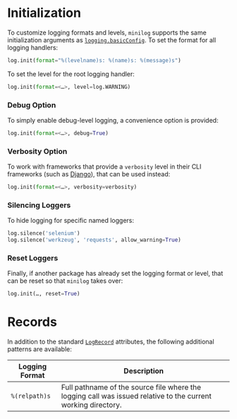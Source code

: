 # Initialization

To customize logging formats and levels, `minilog` supports the same initialization arguments as [`logging.basicConfig`](https://docs.python.org/3/library/logging.html#logging.basicConfig). To set the format for all logging handlers:

```python
log.init(format="%(levelname)s: %(name)s: %(message)s")
```

To set the level for the root logging handler:

```python
log.init(format=<…>, level=log.WARNING)
```

### Debug Option

To simply enable debug-level logging, a convenience option is provided:

```python
log.init(format=<…>, debug=True)
```

### Verbosity Option

To work with frameworks that provide a `verbosity` level in their CLI frameworks (such as [Django](https://docs.djangoproject.com/en/2.1/ref/django-admin/#cmdoption-verbosity)), that can be used instead:

```python
log.init(format=<…>, verbosity=verbosity)
```

### Silencing Loggers

To hide logging for specific named loggers:

```python
log.silence('selenium')
log.silence('werkzeug', 'requests', allow_warning=True)
```

### Reset Loggers

Finally, if another package has already set the logging format or level, that can be reset so that `minilog` takes over:

```python
log.init(…, reset=True)
```

# Records

In addition to the standard [`LogRecord`](https://docs.python.org/3/library/logging.html#logrecord-attributes) attributes, the following additional patterns are available:

| Logging Format  | Description
| --- | --- |
| `%(relpath)s` | Full pathname of the source file where the logging call was issued relative to the current working directory. |
